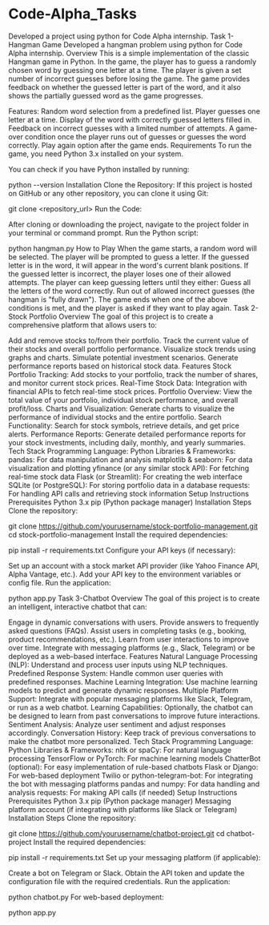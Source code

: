 # Code-Alpha_Tasks
Developed a project using python for Code Alpha internship.
Task 1-Hangman Game
Developed a hangman problem using python for Code Alpha internship. Overview This is a simple implementation of the classic Hangman game in Python. In the game, the player has to guess a randomly chosen word by guessing one letter at a time. The player is given a set number of incorrect guesses before losing the game. The game provides feedback on whether the guessed letter is part of the word, and it also shows the partially guessed word as the game progresses.

Features: Random word selection from a predefined list. Player guesses one letter at a time. Display of the word with correctly guessed letters filled in. Feedback on incorrect guesses with a limited number of attempts. A game-over condition once the player runs out of guesses or guesses the word correctly. Play again option after the game ends. Requirements To run the game, you need Python 3.x installed on your system.

You can check if you have Python installed by running:

python --version Installation Clone the Repository: If this project is hosted on GitHub or any other repository, you can clone it using Git:

git clone <repository_url> Run the Code:

After cloning or downloading the project, navigate to the project folder in your terminal or command prompt. Run the Python script:

python hangman.py How to Play When the game starts, a random word will be selected. The player will be prompted to guess a letter. If the guessed letter is in the word, it will appear in the word's current blank positions. If the guessed letter is incorrect, the player loses one of their allowed attempts. The player can keep guessing letters until they either: Guess all the letters of the word correctly. Run out of allowed incorrect guesses (the hangman is "fully drawn"). The game ends when one of the above conditions is met, and the player is asked if they want to play again.
Task 2- Stock Portfolio
Overview
The goal of this project is to create a comprehensive platform that allows users to:

Add and remove stocks to/from their portfolio.
Track the current value of their stocks and overall portfolio performance.
Visualize stock trends using graphs and charts.
Simulate potential investment scenarios.
Generate performance reports based on historical stock data.
Features
Stock Portfolio Tracking: Add stocks to your portfolio, track the number of shares, and monitor current stock prices.
Real-Time Stock Data: Integration with financial APIs to fetch real-time stock prices.
Portfolio Overview: View the total value of your portfolio, individual stock performance, and overall profit/loss.
Charts and Visualization: Generate charts to visualize the performance of individual stocks and the entire portfolio.
Search Functionality: Search for stock symbols, retrieve details, and get price alerts.
Performance Reports: Generate detailed performance reports for your stock investments, including daily, monthly, and yearly summaries.
Tech Stack
Programming Language: Python
Libraries & Frameworks:
pandas: For data manipulation and analysis
matplotlib & seaborn: For data visualization and plotting
yfinance (or any similar stock API): For fetching real-time stock data
Flask (or Streamlit): For creating the web interface
SQLite (or PostgreSQL): For storing portfolio data in a database
requests: For handling API calls and retrieving stock information
Setup Instructions
Prerequisites
Python 3.x
pip (Python package manager)
Installation Steps
Clone the repository:


git clone https://github.com/yourusername/stock-portfolio-management.git
cd stock-portfolio-management
Install the required dependencies:


pip install -r requirements.txt
Configure your API keys (if necessary):

Set up an account with a stock market API provider (like Yahoo Finance API, Alpha Vantage, etc.).
Add your API key to the environment variables or config file.
Run the application:


python app.py
Task 3-Chatbot
Overview
The goal of this project is to create an intelligent, interactive chatbot that can:

Engage in dynamic conversations with users.
Provide answers to frequently asked questions (FAQs).
Assist users in completing tasks (e.g., booking, product recommendations, etc.).
Learn from user interactions to improve over time.
Integrate with messaging platforms (e.g., Slack, Telegram) or be deployed as a web-based interface.
Features
Natural Language Processing (NLP): Understand and process user inputs using NLP techniques.
Predefined Response System: Handle common user queries with predefined responses.
Machine Learning Integration: Use machine learning models to predict and generate dynamic responses.
Multiple Platform Support: Integrate with popular messaging platforms like Slack, Telegram, or run as a web chatbot.
Learning Capabilities: Optionally, the chatbot can be designed to learn from past conversations to improve future interactions.
Sentiment Analysis: Analyze user sentiment and adjust responses accordingly.
Conversation History: Keep track of previous conversations to make the chatbot more personalized.
Tech Stack
Programming Language: Python
Libraries & Frameworks:
nltk or spaCy: For natural language processing
TensorFlow or PyTorch: For machine learning models
ChatterBot (optional): For easy implementation of rule-based chatbots
Flask or Django: For web-based deployment
Twilio or python-telegram-bot: For integrating the bot with messaging platforms
pandas and numpy: For data handling and analysis
requests: For making API calls (if needed)
Setup Instructions
Prerequisites
Python 3.x
pip (Python package manager)
Messaging platform account (if integrating with platforms like Slack or Telegram)
Installation Steps
Clone the repository:


git clone https://github.com/yourusername/chatbot-project.git
cd chatbot-project
Install the required dependencies:


pip install -r requirements.txt
Set up your messaging platform (if applicable):

Create a bot on Telegram or Slack.
Obtain the API token and update the configuration file with the required credentials.
Run the application:


python chatbot.py
For web-based deployment:


python app.py
